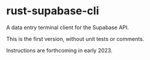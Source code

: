 # rust-supabase-cli
A data entry terminal client for the Supabase API.

This is the first version, without unit tests or comments.

Instructions are forthcoming in early 2023.
